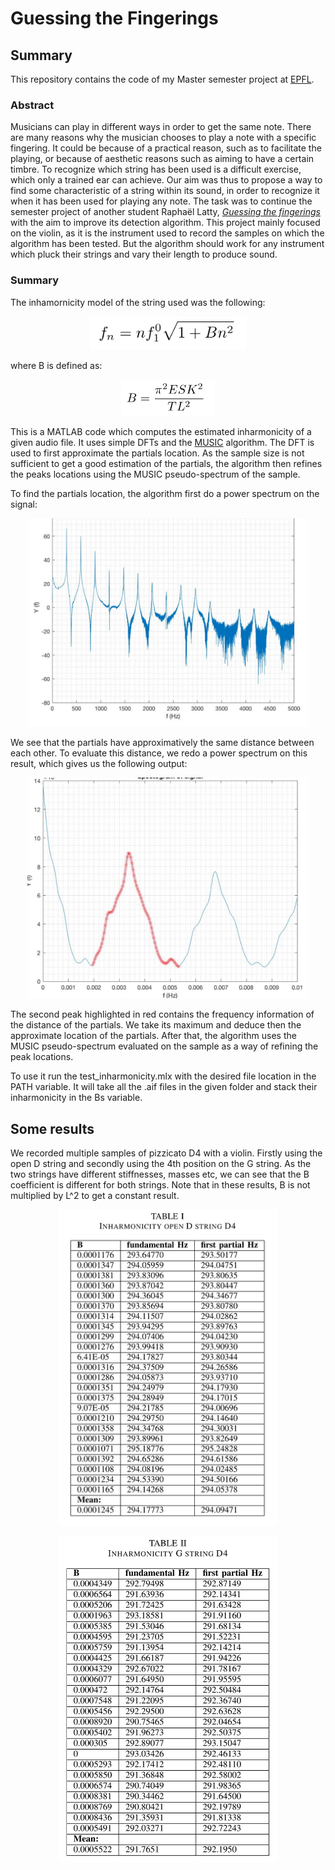 # Guessing the Fingerings
## Summary 
This repository contains the code of my Master semester project at [EPFL](https://www.epfl.ch).

### Abstract

Musicians can play in different ways in order to get the same note.
There are many reasons why the musician chooses to play a
note with a specific fingering. It could be because of a practical
reason, such as to facilitate the playing, or because of aesthetic
reasons such as aiming to have a certain timbre. To recognize
which string has been used is a difficult exercise, which only a
trained ear can achieve. Our aim was thus to propose a way to find some characteristic of a string within its sound, in order to recognize it when it has been used for playing any note.
The task was to continue the semester project of another student Raphaël Latty, [*Guessing the fingerings*](https://github.com/LCAV/fingerings) with the aim to improve its detection algorithm.
This project mainly focused on the violin, as it is the instrument used to record the samples on which the algorithm has been tested. But the algorithm should work for any instrument which pluck their strings and vary their length to produce sound.

### Summary
The inhamornicity model of the string used was the following:
<p align="center">
  <img src="images/partials-model.png" width="250"/>
</p>
where B is defined as:
<p align="center">
  <img src="images/b-model.png" width="150"/>
</p>



This is a MATLAB code which computes the estimated inharmonicity of a given
audio file. It uses simple DFTs and the [MUSIC](https://en.wikipedia.org/wiki/MUSIC_(algorithm)) algorithm.
The DFT is used to first approximate the partials location. As the sample size is not sufficient to get a good estimation of the partials, the algorithm then refines the peaks locations using the MUSIC pseudo-spectrum of the sample.


To find the partials location, the algorithm first do a power spectrum on the signal: 
<p align="center">
  <img src="images/power_spectrum.png" width="450"/>
</p>

We see that the partials have approximatively the same distance between each other. To evaluate this distance, we redo a power spectrum on this result, which gives us the following output:

<p align="center">
  <img src="images/powpow-spectrum.png" width="450"/>
</p>

The second peak highlighted in red contains the frequency information of the distance of the partials. We take its maximum and deduce then the approximate location of the partials. After that, the algorithm uses the MUSIC pseudo-spectrum evaluated on the sample as a way of refining the peak locations.

To use it run the test_inharmonicity.mlx with the desired file location in
the PATH variable. It will take all the .aif files in the given folder and stack
their inharmonicity in the Bs variable.

## Some results

We recorded multiple samples of pizzicato D4 with a violin.
Firstly using the open D string and  secondly using the 4th position on the G string.
As the two strings have different stiffnesses, masses etc, we can see that the B coefficient is different for both strings. Note that in these results, B is not multiplied by L^2 to get a constant result.

<p align="center">
  <img src="images/tab1-DD4.png" width="350"/>
</p>

<p align="center">
  <img src="images/tab2-GD4.png" width="350"/>
</p>
